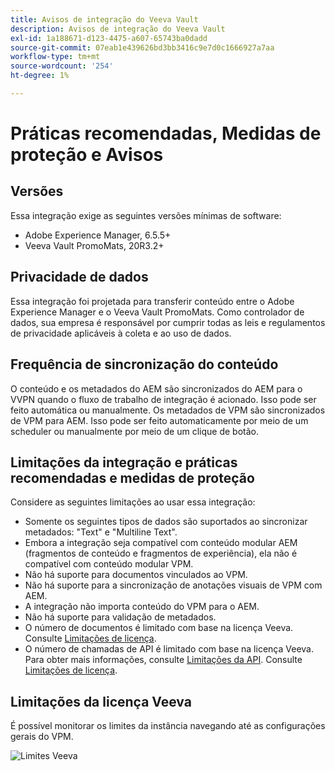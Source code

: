 ```yaml
---
title: Avisos de integração do Veeva Vault
description: Avisos de integração do Veeva Vault
exl-id: 1a188671-d123-4475-a607-65743ba0dadd
source-git-commit: 07eab1e439626bd3bb3416c9e7d0c1666927a7aa
workflow-type: tm+mt
source-wordcount: '254'
ht-degree: 1%

---
```


# Práticas recomendadas, Medidas de proteção e Avisos

## Versões

Essa integração exige as seguintes versões mínimas de software:

* Adobe Experience Manager, 6.5.5+
* Veeva Vault PromoMats, 20R3.2+

## Privacidade de dados

Essa integração foi projetada para transferir conteúdo entre o Adobe Experience Manager e o Veeva Vault PromoMats. Como controlador de dados, sua empresa é responsável por cumprir todas as leis e regulamentos de privacidade aplicáveis à coleta e ao uso de dados.

## Frequência de sincronização do conteúdo

O conteúdo e os metadados do AEM são sincronizados do AEM para o VVPN quando o fluxo de trabalho de integração é acionado. Isso pode ser feito automática ou manualmente. Os metadados de VPM são sincronizados de VPM para AEM. Isso pode ser feito automaticamente por meio de um scheduler ou manualmente por meio de um clique de botão.

## Limitações da integração e práticas recomendadas e medidas de proteção

Considere as seguintes limitações ao usar essa integração:

* Somente os seguintes tipos de dados são suportados ao sincronizar metadados: &quot;Text&quot; e &quot;Multiline Text&quot;.
* Embora a integração seja compatível com conteúdo modular AEM (fragmentos de conteúdo e fragmentos de experiência), ela não é compatível com conteúdo modular VPM.
* Não há suporte para documentos vinculados ao VPM.
* Não há suporte para a sincronização de anotações visuais de VPM com AEM.
* A integração não importa conteúdo do VPM para o AEM.
* Não há suporte para validação de metadados.
* O número de documentos é limitado com base na licença Veeva. Consulte [Limitações de licença](#veeva-license-limitations).
* O número de chamadas de API é limitado com base na licença Veeva. Para obter mais informações, consulte [Limitações da API](https://developer.veevavault.com/docs/#what-are-rate-limits). Consulte [Limitações de licença](#veeva-license-limitations).

## Limitações da licença Veeva

É possível monitorar os limites da instância navegando até as configurações gerais do VPM.

![Limites Veeva](assets/veeva-limits.png)
